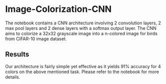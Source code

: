 # Image-Colorization-CNN

The notebook contains a CNN architecture involving 2 convolution layers, 2 max pool layers and 2 dense layers with a softmax output layer.
The CNN aims to colorize a 32x32 grayscale image into a n-colored image for birds from CIFAR-10 image dataset.

## Results

Our architecture is fairly simple yet effective as it yields 91% accuracy for 4 colors on the above mentioned task. Please refer to the notebook for more details.
